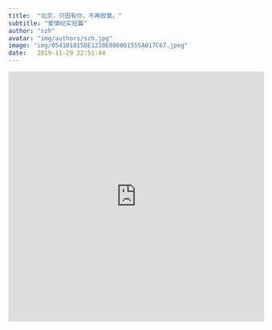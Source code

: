 ```yaml
---
title:  "北京，只因有你，不再寂寞。"
subtitle: "爱情纪实短篇"
author: "szh"
avatar: "img/authors/szh.jpg"
image: "img/054101015DE1210E000001555A017C67.jpeg"
date:   2019-11-29 22:51:44
---
```


<iframe height=498 width=510 src='http://player.youku.com/embed/XNDQ1Mjg5NDY3Ng==' frameborder=0 'allowfullscreen'></iframe>
